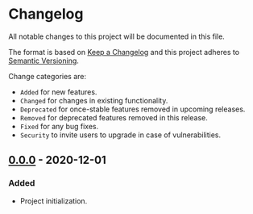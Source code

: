 # Changelog

All notable changes to this project will be documented in this file.

The format is based on [Keep a Changelog](http://keepachangelog.com/en/1.0.0/)
and this project adheres to [Semantic Versioning](http://semver.org/spec/v2.0.0.html).

Change categories are:

* `Added` for new features.
* `Changed` for changes in existing functionality.
* `Deprecated` for once-stable features removed in upcoming releases.
* `Removed` for deprecated features removed in this release.
* `Fixed` for any bug fixes.
* `Security` to invite users to upgrade in case of vulnerabilities.

## [0.0.0] - 2020-12-01

### Added

- Project initialization.

[Unreleased]: https://github.com/saibotsivad/svelte-preprocess-blockdown/compare/v0.0.0...HEAD
[0.0.1]: https://github.com/saibotsivad/svelte-preprocess-blockdown/compare/v0.0.0...v0.0.1
[0.0.0]: https://github.com/saibotsivad/svelte-preprocess-blockdown/tree/v0.0.0
